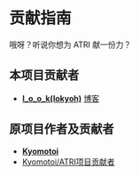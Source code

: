 # 贡献指南
哦呀？听说你想为 ATRI 献一份力？

## 本项目贡献者
- [**l_o_o_k(lokyoh)**](https://github.com/lokyoh) [博客](https://blog.lokyoh.com)

## 原项目作者及贡献者
- [**Kyomotoi**](https://github.com/Kyomotoi)
- [Kyomotoi/ATRI项目贡献者](https://github.com/Kyomotoi/ATRI/graphs/contributors)

